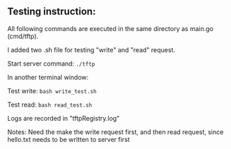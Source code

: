 ## Testing instruction:

All following commands are executed in the same directory as main.go (cmd/tftp).

I added two .sh file for testing "write" and "read" request.

Start server command: `./tftp`

In another terminal window:

Test write: `bash write_test.sh`

Test read: `bash read_test.sh`

Logs are recorded in "tftpRegistry.log"

Notes: Need the make the write request first, and then read request, since hello.txt needs to be written to server first 